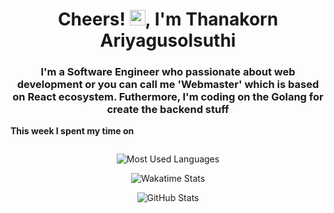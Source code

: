 <h1 align="center">Cheers! <img src="https://media.giphy.com/media/hvRJCLFzcasrR4ia7z/giphy.gif" width="25px">, I'm Thanakorn Ariyagusolsuthi</h1>
<h3 align="center">I'm a Software Engineer who passionate about web development or you can call me 'Webmaster' which is based on React ecosystem. Futhermore, I'm coding on the Golang for create the backend stuff</h3>

**This week I spent my time on**
<!--START_SECTION:waka-->
```text
```
<!--END_SECTION:waka-->

<p align="center"><img src="https://github-readme-stats.vercel.app/api/top-langs/?username=thnkrn&layout=compact&hide=html&theme=tokyonight" alt="Most Used Languages" /></p>

<p align="center"><img src="https://github-readme-stats.vercel.app/api/wakatime?username=thnkrn&show_icons=true&count_private=true&theme=tokyonight" alt="Wakatime Stats" /></p>

<p align="center"><img src="https://github-readme-stats.vercel.app/api?username=thnkrn&show_icons=true&count_private=true&theme=tokyonight" alt="GitHub Stats" /></p>
